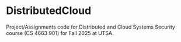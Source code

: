 # DistributedCloud
Project/Assignments code for Distributed and Cloud Systems Security course (CS 4663 901) for Fall 2025 at UTSA.
